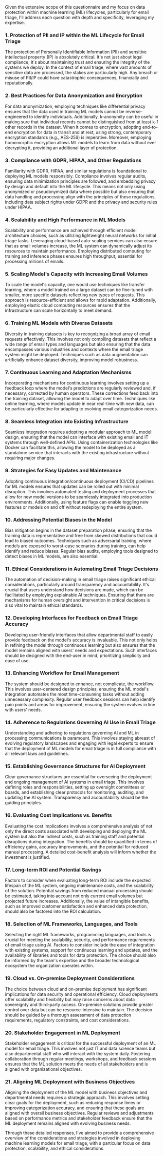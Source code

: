 Given the extensive scope of this questionnaire and my focus on data protection within machine learning (ML) lifecycles, particularly for email triage, I'll address each question with depth and specificity, leveraging my expertise.

### 1. Protection of PII and IP within the ML Lifecycle for Email Triage
The protection of Personally Identifiable Information (PII) and sensitive intellectual property (IP) is absolutely critical. It's not just about legal compliance; it's about maintaining trust and ensuring the integrity of the systems we deploy. In the context of email triage, where vast amounts of sensitive data are processed, the stakes are particularly high. Any breach or misuse of PII/IP could have catastrophic consequences, financially and reputationally.

### 2. Best Practices for Data Anonymization and Encryption
For data anonymization, employing techniques like differential privacy ensures that the data used in training ML models cannot be reverse-engineered to identify individuals. Additionally, k-anonymity can be useful in making sure that individual records cannot be distinguished from at least k-1 other records in the dataset. When it comes to encryption, adopting end-to-end encryption for data in transit and at rest, using strong, contemporary encryption standards (e.g., AES-256) is imperative. Moreover, employing homomorphic encryption allows ML models to learn from data without ever decrypting it, providing an additional layer of protection.

### 3. Compliance with GDPR, HIPAA, and Other Regulations
Familiarity with GDPR, HIPAA, and similar regulations is foundational to deploying ML models responsibly. Compliance involves regular audits, ensuring data minimization principles are followed, and embedding privacy by design and default into the ML lifecycle. This means not only using anonymized or pseudonymized data where possible but also ensuring that data handling and processing align with the principles of these regulations, including data subject rights under GDPR and the privacy and security rules under HIPAA.

### 4. Scalability and High Performance in ML Models
Scalability and performance are achieved through efficient model architecture choices, such as utilizing lightweight neural networks for initial triage tasks. Leveraging cloud-based auto-scaling services can also ensure that as email volumes increase, the ML system can dynamically adjust its resources to maintain performance. Employing distributed computing for training and inference phases ensures high throughput, essential for processing millions of emails.

### 5. Scaling Model's Capacity with Increasing Email Volumes
To scale the model's capacity, one would use techniques like transfer learning, where a model trained on a large dataset can be fine-tuned with smaller, more specific datasets reflecting new types of requests. This approach is resource-efficient and allows for rapid adaptation. Additionally, employing elastic cloud computing resources ensures that the infrastructure can scale horizontally to meet demand.

### 6. Training ML Models with Diverse Datasets
Diversity in training datasets is key to recognizing a broad array of email requests effectively. This involves not only compiling datasets that reflect a wide range of email types and languages but also ensuring that the data encompasses various industries and contexts where the email triage system might be deployed. Techniques such as data augmentation can artificially enhance dataset diversity, improving model robustness.

### 7. Continuous Learning and Adaptation Mechanisms
Incorporating mechanisms for continuous learning involves setting up a feedback loop where the model's predictions are regularly reviewed and, if necessary, corrected by human operators. These corrections feed back into the training dataset, allowing the model to adapt over time. Techniques like online learning, where models update in near real-time with new data, can be particularly effective for adapting to evolving email categorization needs.

### 8. Seamless Integration into Existing Infrastructure
Seamless integration requires adopting a modular approach to ML model design, ensuring that the model can interface with existing email and IT systems through well-defined APIs. Using containerization technologies like Docker can facilitate this, allowing the model to be deployed as a standalone service that interacts with the existing infrastructure without requiring major changes.

### 9. Strategies for Easy Updates and Maintenance
Adopting continuous integration/continuous deployment (CI/CD) pipelines for ML models ensures that updates can be rolled out with minimal disruption. This involves automated testing and deployment processes that allow for new model versions to be seamlessly integrated into production environments. Additionally, using feature flags can enable toggling new features or models on and off without redeploying the entire system.

### 10. Addressing Potential Biases in the Model
Bias mitigation begins in the dataset preparation phase, ensuring that the training data is representative and free from skewed distributions that could lead to biased outcomes. Techniques such as adversarial training, where models are exposed to worst-case scenarios during training, can help identify and reduce biases. Regular bias audits, employing tools designed to detect biases in ML models, are also essential.

### 11. Ethical Considerations in Automating Email Triage Decisions
The automation of decision-making in email triage raises significant ethical considerations, particularly around transparency and accountability. It's crucial that users understand how decisions are made, which can be facilitated by employing explainable AI techniques. Ensuring that there are mechanisms for human oversight and intervention in critical decisions is also vital to maintain ethical standards.

### 12. Developing Interfaces for Feedback on Email Triage Accuracy
Developing user-friendly interfaces that allow departmental staff to easily provide feedback on the model's accuracy is invaluable. This not only helps in refining the model through continuous learning but also ensures that the model remains aligned with users' needs and expectations. Such interfaces should be designed with the end-user in mind, prioritizing simplicity and ease of use.

### 13. Enhancing Workflow for Email Management
The system should be designed to enhance, not complicate, the workflow. This involves user-centered design principles, ensuring the ML model's integration automates the most time-consuming tasks without adding unnecessary complexity. Regular user feedback sessions can help identify pain points and areas for improvement, ensuring the system evolves in line with users' needs.

### 14. Adherence to Regulations Governing AI Use in Email Triage
Understanding and adhering to regulations governing AI and ML in processing communications is paramount. This involves staying abreast of evolving regulatory landscapes and engaging with legal experts to ensure that the deployment of ML models for email triage is in full compliance with all relevant laws and guidelines.

### 15. Establishing Governance Structures for AI Deployment
Clear governance structures are essential for overseeing the deployment and ongoing management of AI systems in email triage. This involves defining roles and responsibilities, setting up oversight committees or boards, and establishing clear protocols for monitoring, auditing, and updating the AI system. Transparency and accountability should be the guiding principles.

### 16. Evaluating Cost Implications vs. Benefits
Evaluating the cost implications involves a comprehensive analysis of not only the direct costs associated with developing and deploying the ML system but also the indirect costs, such as training staff and potential disruptions during integration. The benefits should be quantified in terms of efficiency gains, accuracy improvements, and the potential for reduced manual processing. A detailed cost-benefit analysis will inform whether the investment is justified.

### 17. Long-term ROI and Potential Savings
Factors to consider when evaluating long-term ROI include the expected lifespan of the ML system, ongoing maintenance costs, and the scalability of the solution. Potential savings from reduced manual processing should be estimated, taking into account not only current email volumes but projected future increases. Additionally, the value of intangible benefits, such as improved customer satisfaction and enhanced data protection, should also be factored into the ROI calculation.

### 18. Selection of ML Frameworks, Languages, and Tools
Selecting the right ML frameworks, programming languages, and tools is crucial for meeting the scalability, security, and performance requirements of email triage using AI. Factors to consider include the ease of integration with existing systems, support for continuous learning and updates, and the availability of libraries and tools for data protection. The choice should also be informed by the team's expertise and the broader technological ecosystem the organization operates within.

### 19. Cloud vs. On-premise Deployment Considerations
The choice between cloud and on-premise deployment has significant implications for data security and operational efficiency. Cloud deployments offer scalability and flexibility but may raise concerns about data sovereignty and third-party access. On-premise solutions provide greater control over data but can be resource-intensive to maintain. The decision should be guided by a thorough assessment of data protection requirements, regulatory constraints, and cost considerations.

### 20. Stakeholder Engagement in ML Deployment
Stakeholder engagement is critical for the successful deployment of an ML model for email triage. This involves not just IT and data science teams but also departmental staff who will interact with the system daily. Fostering collaboration through regular meetings, workshops, and feedback sessions ensures that the ML solution meets the needs of all stakeholders and is aligned with organizational objectives.

### 21. Aligning ML Deployment with Business Objectives
Aligning the deployment of the ML model with business objectives and departmental needs requires a strategic approach. This involves setting clear goals for the deployment, such as reducing response times or improving categorization accuracy, and ensuring that these goals are aligned with overall business objectives. Regular reviews and adjustments based on performance metrics and stakeholder feedback ensure that the ML deployment remains aligned with evolving business needs.

Through these detailed responses, I've aimed to provide a comprehensive overview of the considerations and strategies involved in deploying machine learning models for email triage, with a particular focus on data protection, scalability, and ethical considerations.